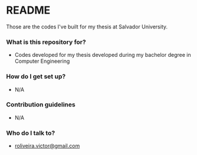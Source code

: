 # README #

Those are the codes I've built for my thesis at Salvador University.

### What is this repository for? ###

* Codes developed for my thesis developed during my bachelor degree in Computer Engineering

### How do I get set up? ###

* N/A

### Contribution guidelines ###

* N/A

### Who do I talk to? ###

* roliveira.victor@gmail.com
